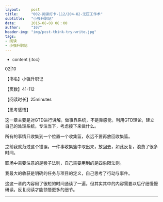 ```yaml
---
layout:     post
title:      "002-阅读打卡-112/204-82-无压工作术"
subtitle:   "小强升职记"
date:       2016-08-08 08：00 
author:     "107"
header-img: "img/post-think-try-write.jpg"
tags:
- 阅读 
- 小强升职记
---
```


* content
{:toc}

02|10

【书名】小强升职记

【页数】41-112

【阅读时长】25minutes

【思考感悟】

这一章主要是对GTD进行讲解。做事靠系统，不是靠感觉。利用GTD理论，建立自己的处理系统，专注当下，考虑接下来做什么。




所有的事情只收集到一个位置一个收集篮，永远不要再放回收集篮。

之前我就范过这个错误，一件事收集篮中取出来，放回去，如此反复，浪费了很多时间。

职场中需要注意的是猴子法则，自己需要用到的是四象限法则。

我最大的收获是明确的任务与项目的定义，自己思考了行动与事件。

这这一章的内容用了很短的时间通读了一遍，但其实其中的内容需要以后仔细慢慢研读，反复阅读才能领悟更多的细节。



---
